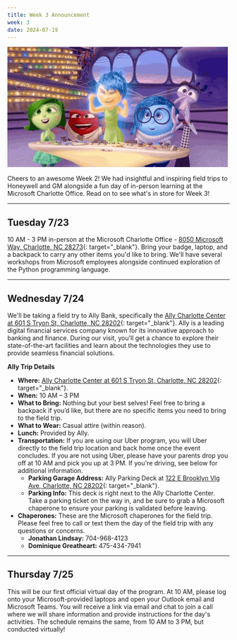```yaml
---
title: Week 3 Announcement
week: 3
date: 2024-07-19
---
```


![InsideOut](../assets/images/insideout.gif)

Cheers to an awesome Week 2! We had insightful and inspiring field trips to Honeywell and GM alongside a fun day of in-person learning at the Microsoft Charlotte Office. Read on to see what's in store for Week 3!

---

## Tuesday 7/23

10 AM - 3 PM in-person at the Microsoft Charlotte Office - [8050 Microsoft Way, Charlotte, NC 28273](https://maps.app.goo.gl/pY9B8E3K2aurFx6L8){: target="_blank"}. Bring your badge, laptop, and a backpack to carry any other items you'd like to bring. We'll have several workshops from Microsoft employees alongside continued exploration of the Python programming language.

---

## Wednesday 7/24

We'll be taking a field try to Ally Bank, specifically the [Ally Charlotte Center at 601 S Tryon St, Charlotte, NC 28202](https://maps.app.goo.gl/djs1UXeD5p5Lkcm48){: target="_blank"}. Ally is a leading digital financial services company known for its innovative approach to banking and finance. During our visit, you'll get a chance to explore their state-of-the-art facilities and learn about the technologies they use to provide seamless financial solutions.

**Ally Trip Details**

* **Where:** [Ally Charlotte Center at 601 S Tryon St, Charlotte, NC 28202](https://maps.app.goo.gl/djs1UXeD5p5Lkcm48){: target="_blank"}.
* **When:** 10 AM – 3 PM
* **What to Bring:** Nothing but your best selves! Feel free to bring a backpack if you’d like, but there are no specific items you need to bring to the field trip.
* **What to Wear:** Casual attire (within reason).
* **Lunch:** Provided by Ally.
* **Transportation:** If you are using our Uber program, you will Uber directly to the field trip location and back home once the event concludes. If you are not using Uber, please have your parents drop you off at 10 AM and pick you up at 3 PM. If you're driving, see below for additional information.
  * **Parking Garage Address:** Ally Parking Deck at [122 E Brooklyn Vlg Ave, Charlotte, NC 28202](https://maps.app.goo.gl/JgKY6qapTkMgfhqN6){: target="_blank"}.
  * **Parking Info:** This deck is right next to the Ally Charlotte Center. Take a parking ticket on the way in, and be sure to grab a Microsoft chaperone to ensure your parking is validated before leaving.
* **Chaperones:** These are the Microsoft chaperones for the field trip. Please feel free to call or text them the day of the field trip with any questions or concerns.
  * **Jonathan Lindsay:** 704-968-4123
  * **Dominique Greatheart:** 475-434-7941

---

## Thursday 7/25

This will be our first official virtual day of the program. At 10 AM, please log onto your Microsoft-provided laptops and open your Outlook email and Microsoft Teams. You will receive a link via email and chat to join a call where we will share information and provide instructions for the day's activities. The schedule remains the same, from 10 AM to 3 PM, but conducted virtually!
